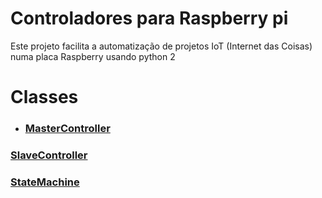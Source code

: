 # Controladores para Raspberry pi 

Este projeto facilita a automatização de projetos IoT (Internet das Coisas) numa placa Raspberry usando python 2

# Classes

* ### [MasterController](https://github.com/Ratonhnaketon/Raspberry_pi_controllers/blob/master/Core/masterController.py)

### [SlaveController](https://github.com/Ratonhnaketon/Raspberry_pi_controllers/blob/master/Core/slaveController.py)

### [StateMachine](https://github.com/Ratonhnaketon/Raspberry_pi_controllers/blob/master/Core/slaveController.py)

